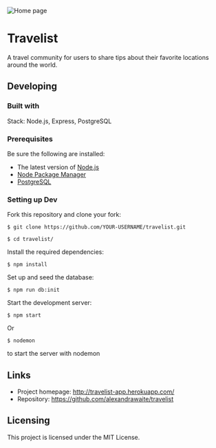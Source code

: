 ![Home page](./public/images/splash-screenshot.png)

# Travelist

A travel community for users to share tips about their favorite locations around the world.

## Developing

### Built with

Stack: Node.js, Express, PostgreSQL

### Prerequisites

Be sure the following are installed:

- The latest version of [Node.js](https://nodejs.org/en/download/)
- [Node Package Manager](https://www.npmjs.com/get-npm?utm_source=house&utm_medium=homepage&utm_campaign=free%20orgs&utm_term=Install%20npm)
- [PostgreSQL](https://www.postgresql.org/download/)

### Setting up Dev

Fork this repository and clone your fork:

```
$ git clone https://github.com/YOUR-USERNAME/travelist.git

$ cd travelist/
```

Install the required dependencies:

```
$ npm install
```

Set up and seed the database:

```
$ npm run db:init
```

Start the development server:

```
$ npm start
```

Or

```
$ nodemon
```

to start the server with nodemon

## Links

- Project homepage: http://travelist-app.herokuapp.com/
- Repository: https://github.com/alexandrawaite/travelist

## Licensing

This project is licensed under the MIT License.
